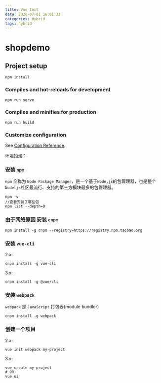 ```yaml
---
title: Vue Init
date: 2020-07-01 16:01:33
categories: Hybrid
tags: hybrid
---
```


<meta name="referrer" content="no-referrer" />


# shopdemo

## Project setup
```
npm install
```

### Compiles and hot-reloads for development
```
npm run serve
```

### Compiles and minifies for production
```
npm run build
```

### Customize configuration
See [Configuration Reference](https://cli.vuejs.org/config/).


环境搭建：


### 安装 `npm`

`npm` 全称为 `Node Package Manager`，是一个基于`Node.js`的包管理器，也是整个`Node.js`社区最流行、支持的第三方模块最多的包管理器。

```
npm -v
//查看安装了哪些包
npm list --depth=0
```

### 由于网络原因 安装 `cnpm`

```
npm install -g cnpm --registry=https://registry.npm.taobao.org
```

### 安装 `vue-cli`

2.x: 

```
cnpm install -g vue-cli
```

3.x:  

```
cnpm install -g @vue/cli
```

### 安装 `webpack`

`webpack` 是  `JavaScript` 打包器(module bundler)

```
cnpm install -g webpack
```

### 创建一个项目

2.x:  

```
vue init webpack my-project
```

3.x:  

```
vue create my-project
# OR
vue ui
```
